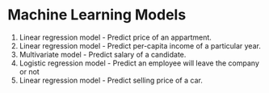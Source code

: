 # Machine Learning Models
1. Linear regression model - Predict price of an appartment.
2. Linear regression model - Predict per-capita income of a particular year.
3. Multivariate model - Predict salary of a candidate.
4. Logistic regression model - Predict an employee will leave the company or not
5. Linear regression model - Predict selling price of a car.
